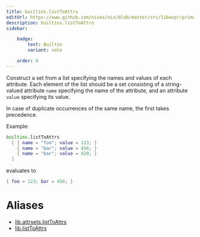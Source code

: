 ```yaml
---
title: builtins.listToAttrs
editUrl: https://www.github.com/nixos/nix/blob/master/src/libexpr/primops.cc
description: builtins.listToAttrs
sidebar:

    badge:
        text: Builtin
        variant: note

    order: 0
---
```


Construct a set from a list specifying the names and values of each
attribute. Each element of the list should be a set consisting of a
string-valued attribute `name` specifying the name of the attribute,
and an attribute `value` specifying its value.

In case of duplicate occurrences of the same name, the first
takes precedence.

Example:

```nix
builtins.listToAttrs
  [ { name = "foo"; value = 123; }
    { name = "bar"; value = 456; }
    { name = "bar"; value = 420; }
  ]
```

evaluates to

```nix
{ foo = 123; bar = 456; }
```


# Aliases

- [lib.attrsets.listToAttrs](/nix-doc-comments/reference/lib/attrsets/lib-attrsets-listToAttrs)
- [lib.listToAttrs](/nix-doc-comments/reference/lib/lib-listToAttrs)



